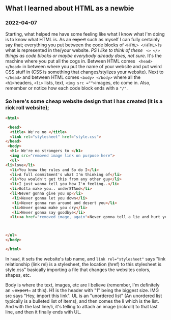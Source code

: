 
## What I learned about HTML as a newbie
### 2022-04-07


Starting, what helped me have some feeling like what I know what I'm doing is to know what HTML is. As an ~~expert~~ such as myself I can fully certainly say that; everything you put between the code blocks of `<HTML> </HTML>` is what is represented in the/your website. _PS I like to think of these ` <> </>` things as code blocks or maybe everybody already does, not sure_. It's the machine where you put all the cogs in. Between HTML comes ` <head> </head>` in between where you put the name of your website and put weird CSS stuff in (CSS is something that changes/stylizes your website). Next to ` </head> ` and between HTML comes ` <body> </body> ` where all the `<h1>`headers, `<li>` lists, text, `<img src ="">`images, etc come in. Also, remember or notice how each code block ends with a `"/"`.

### So here's some cheap website design that I has created (it is a rick roll website); 



```html
<html>

 <head>
  <title> We're no </title>     
  <link rel="stylesheet" href="style.css">    
</head>
 <body>
  <h1> We're no strangers to </h1>
  <img src="removed image link on purpose here">
  <ul>
<li>love</li>
  <li>You know the rules and So do I</li>
  <li>A full commitment's what I'm thinking of</li>
  <li>You wouldn't get this from any other guy</li>
  <li>I just wanna tell you how I'm feeling..</li>
  <li>Gotta make you.. underSTAnd</li>
  <li>Never gonna give you up</li>
   <li>Never gonna let you down</li>
   <li>Never gonna run around and desert you</li>
   <li>Never gonna make you cry</li>
   <li>Never gonna say goodbye</li>
  <li><a href="removed image, again">Never gonna tell a lie and hurt you</a></li>



</ul>
</body>

</html>
 ```


In `head`, it sets the website's tab name, and `link rel="stylesheet"`  says "link relationship (link rel) is a stylesheet, the location (href) to this stylesheet is style.css" basically importing a file that changes the websites colors, shapes, etc.

Body is where the text, images, etc are I believe (remember, I'm definitely an ~~~expert~~~ at this). H1 is the header with "1" being the biggest size. IMG src says "Hey, import this link". UL is an "unordered list" (An unordered list typically is a bulleted list of items), and then comes the li which is the list. And with the last line/li, it's telling to attach an image (rickroll) to that last line, and then it finally ends with UL. 
